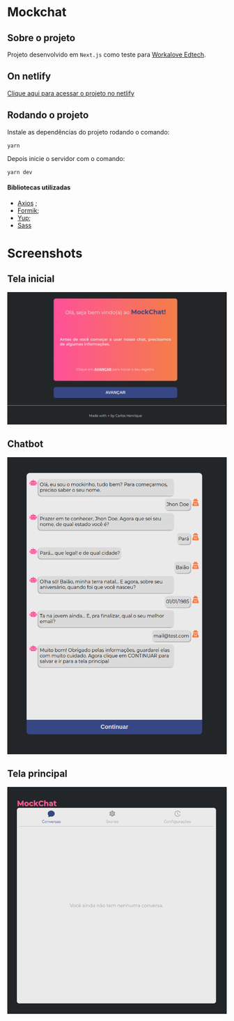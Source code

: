 # Mockchat

## Sobre o projeto
Projeto desenvolvido em ``Next.js`` como teste para [Workalove Edtech](https://workalove.com/).

## On netlify
[Clique aqui para acessar o projeto no netlify](https://wonderful-meitner-b75607.netlify.app/)


## Rodando o projeto
Instale as dependências do projeto rodando o comando:
```
yarn
```
Depois inicie o servidor com o comando:
```
yarn dev
```

#### Bibliotecas utilizadas
- [Axios](https://github.com/axios/axios) ;
- [Formik](https://formik.org/docs/overview);
- [Yup](https://github.com/jquense/yup);
- [Sass](https://sass-lang.com/)


# Screenshots

## Tela inicial
![Screenshot da tela inicial](/screenshots/home.png "Screenshot da tela inicial")
## Chatbot
![Screenshot do chatbot](/screenshots/chat.png "Screenshot do chatbot")
## Tela principal
![Screenshot da tela principal](/screenshots/main.png "Screenshot da tela principal")
